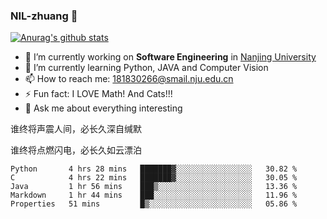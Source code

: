 ### NIL-zhuang 👋

<!--
**NIL-zhuang/NIL-zhuang** is a ✨ _special_ ✨ repository because its `README.md` (this file) appears on your GitHub profile.

Here are some ideas to get you started:

- 🔭 I’m currently working on ...
- 🌱 I’m currently learning ...
- 👯 I’m looking to collaborate on ...
- 🤔 I’m looking for help with ...
- 💬 Ask me about ...
- 📫 How to reach me: ...
- 😄 Pronouns: ...
- ⚡ Fun fact: ...
-->

[![Anurag's github stats](https://github-readme-stats.vercel.app/api?username=NIL-zhuang)](https://github.com/anuraghazra/github-readme-stats)

- 🔭 I’m currently working on **Software Engineering** in [Nanjing University](https://www.nju.edu.cn/)
- 🌱 I’m currently learning Python, JAVA and Computer Vision
- 📫 How to reach me: 181830266@smail.nju.edu.cn
- ⚡ Fun fact: I LOVE Math! And Cats!!!
- 💬 Ask me about everything interesting

谁终将声震人间，必长久深自缄默

谁终将点燃闪电，必长久如云漂泊

<!--START_SECTION:waka-->
```text
Python       4 hrs 28 mins   ███████▓░░░░░░░░░░░░░░░░░   30.82 % 
C            4 hrs 22 mins   ███████▓░░░░░░░░░░░░░░░░░   30.05 % 
Java         1 hr 56 mins    ███▒░░░░░░░░░░░░░░░░░░░░░   13.36 % 
Markdown     1 hr 44 mins    ███░░░░░░░░░░░░░░░░░░░░░░   11.96 % 
Properties   51 mins         █▒░░░░░░░░░░░░░░░░░░░░░░░   05.86 % 
```
<!--END_SECTION:waka-->
